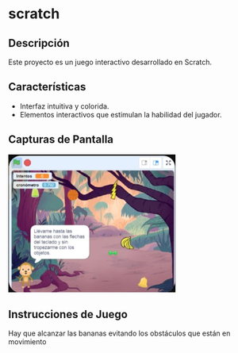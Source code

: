 # scratch

## Descripción
Este proyecto es un juego interactivo desarrollado en Scratch.

## Características
- Interfaz intuitiva y colorida.
- Elementos interactivos que estimulan la habilidad del jugador.

## Capturas de Pantalla
![Preview](https://raw.githubusercontent.com/isromar/scratch/main/preview.jpg)

## Instrucciones de Juego
Hay que alcanzar las bananas evitando los obstáculos que están en movimiento
